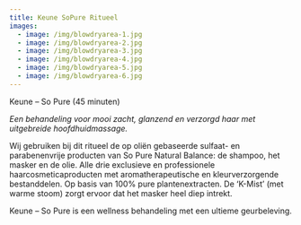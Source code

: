 ```yaml
---
title: Keune SoPure Ritueel
images:
  - image: /img/blowdryarea-1.jpg
  - image: /img/blowdryarea-2.jpg
  - image: /img/blowdryarea-3.jpg
  - image: /img/blowdryarea-4.jpg
  - image: /img/blowdryarea-5.jpg
  - image: /img/blowdryarea-6.jpg
---
```



Keune – So Pure (45 minuten)

*Een behandeling voor mooi zacht, glanzend en verzorgd haar met uitgebreide hoofdhuidmassage.*

Wij gebruiken bij dit ritueel de op oli&euml;n gebaseerde sulfaat- en parabenenvrije producten van So Pure Natural Balance: de shampoo, het masker en de olie. Alle drie exclusieve en professionele haarcosmeticaproducten met aromatherapeutische en kleurverzorgende bestanddelen. Op basis van 100% pure plantenextracten. De ‘K-Mist’ (met warme stoom) zorgt ervoor dat het masker heel diep intrekt.

Keune – So Pure is een wellness behandeling met een ultieme geurbeleving.